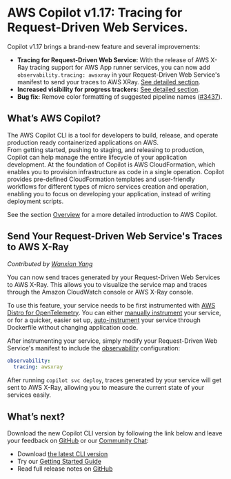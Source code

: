 # AWS Copilot v1.17: Tracing for Request-Driven Web Services.

Copilot v1.17 brings a brand-new feature and several improvements:

* **Tracing for Request-Driven Web Service:** With the release of AWS X-Ray tracing support for AWS App runner services, you can now add `observability.tracing: awsxray` in your Request-Driven Web Service's 
  manifest to send your traces to AWS XRay. [See detailed section](./#send-your-request-driven-web-services-traces-to-aws-xray).
* **Increased visibility for progress trackers:** [See detailed section](./#define-messages-filter-policy-in-publishsubscribe-service-architecture).
* **Bug fix:** Remove color formatting of suggested pipeline names ([#3437](https://github.com/aws/copilot-cli/pull/3437)).

## What’s AWS Copilot?

The AWS Copilot CLI is a tool for developers to build, release, and operate production ready containerized applications on AWS.  
From getting started, pushing to staging, and releasing to production, Copilot can help manage the entire lifecycle of your application development.
At the foundation of Copilot is AWS CloudFormation, which enables you to provision infrastructure as code in a single operation.
Copilot provides pre-defined CloudFormation templates and user-friendly workflows for different types of micro services creation and operation,
enabling you to focus on developing your application, instead of writing deployment scripts.

See the section [Overview](../docs/concepts/overview.en.md) for a more detailed introduction to AWS Copilot.

## Send Your Request-Driven Web Service's Traces to AWS X-Ray
_Contributed by [Wanxian Yang](https://github.com/Lou1415926/)_

You can now send traces generated by your Request-Driven Web Services to AWS X-Ray. This allows you to visualize the service map and traces 
through the Amazon CloudWatch console or AWS X-Ray console.

To use this feature, your service needs to be first instrumented with 
[AWS Distro for OpenTelemetry](https://aws.amazon.com/otel/?otel-blogs.sort-by=item.additionalFields.createdDate&otel-blogs.sort-order=desc).
You can either [manually instrument](https://aws-otel.github.io/docs/getting-started/python-sdk/trace-manual-instr) your service, 
or for a quicker, easier set up, [auto-instrument](https://aws-otel.github.io/docs/getting-started/python-sdk/trace-auto-instr) 
your service through Dockerfile without changing application code.

After instrumenting your service, simply modify your Request-Driven Web Service's manifest to include the [observability](../docs/manifest/rd-web-service.en.md#observability) configuration:
```yaml
observability:
  tracing: awsxray
```

After running `copilot svc deploy`, traces generated by your service will get sent to AWS X-Ray, allowing you to measure
the current state of your services easily.

## What’s next?

Download the new Copilot CLI version by following the link below and leave your feedback on [GitHub](https://github.com/aws/copilot-cli/) or our [Community Chat](https://gitter.im/aws/copilot-cli):

* Download [the latest CLI version](../docs/getting-started/install.en.md)
* Try our [Getting Started Guide](../docs/getting-started/first-app-tutorial.en.md)
* Read full release notes on [GitHub](https://github.com/aws/copilot-cli/releases/tag/v1.17.0)


